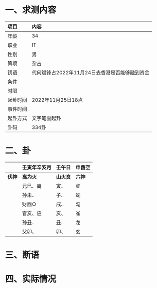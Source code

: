 # 一、求测内容
|项目|内容|
|:-|:-|
|年龄|34|
|职业|IT|
|性别|男|
|策项|杂占|
|钥语|代何斌锋占2022年11月24日去香港是否能够融到资金|
|条件||
|时限||
|起卦时间|2022年11月25日18点|
|事件时间||
|起卦方式|文字笔画起卦|
|卦码|334卦|

# 二、卦
||壬寅年辛亥月|壬午日|申酉空|
|:-|:-|:-|:-|
|**伏神**|**离为火**|**山火贲**|**六神**|
||兄巳、离|寅、|虎|
||孙未..|子..|蛇|
||财酉○|戌..|勾|
||官亥、应|亥、|雀|
||孙丑..|丑..|龙|
||父卯、|卯、|玄|


# 三、断语

# 四、实际情况